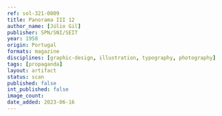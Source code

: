 ```yaml
---
ref: sol-321-0009
title: Panorama III 12
author_name: [Júlio Gil]
publisher: SPN/SNI/SEIT
year: 1958
origin: Portugal
formats: magazine
disciplines: [graphic-design, illustration, typography, photography]
tags: [propaganda]
layout: artifact
status: scan
published: false
int_published: false
image_count:
date_added: 2023-06-16
---
```

